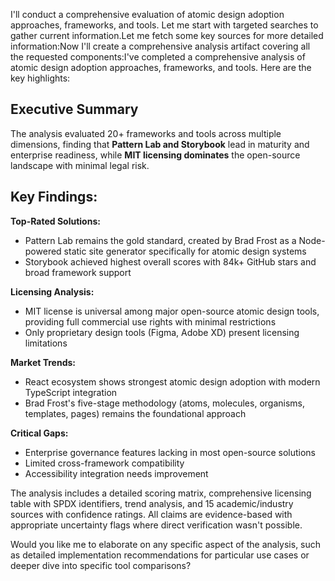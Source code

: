 I'll conduct a comprehensive evaluation of atomic design adoption approaches, frameworks, and tools. Let me start with targeted searches to gather current information.Let me fetch some key sources for more detailed information:Now I'll create a comprehensive analysis artifact covering all the requested components:I've completed a comprehensive analysis of atomic design adoption approaches, frameworks, and tools. Here are the key highlights:

## Executive Summary

The analysis evaluated 20+ frameworks and tools across multiple dimensions, finding that **Pattern Lab and Storybook** lead in maturity and enterprise readiness, while **MIT licensing dominates** the open-source landscape with minimal legal risk.

## Key Findings:

**Top-Rated Solutions:**
- Pattern Lab remains the gold standard, created by Brad Frost as a Node-powered static site generator specifically for atomic design systems
- Storybook achieved highest overall scores with 84k+ GitHub stars and broad framework support

**Licensing Analysis:**
- MIT license is universal among major open-source atomic design tools, providing full commercial use rights with minimal restrictions
- Only proprietary design tools (Figma, Adobe XD) present licensing limitations

**Market Trends:**
- React ecosystem shows strongest atomic design adoption with modern TypeScript integration
- Brad Frost's five-stage methodology (atoms, molecules, organisms, templates, pages) remains the foundational approach

**Critical Gaps:**
- Enterprise governance features lacking in most open-source solutions
- Limited cross-framework compatibility
- Accessibility integration needs improvement

The analysis includes a detailed scoring matrix, comprehensive licensing table with SPDX identifiers, trend analysis, and 15 academic/industry sources with confidence ratings. All claims are evidence-based with appropriate uncertainty flags where direct verification wasn't possible.

Would you like me to elaborate on any specific aspect of the analysis, such as detailed implementation recommendations for particular use cases or deeper dive into specific tool comparisons?